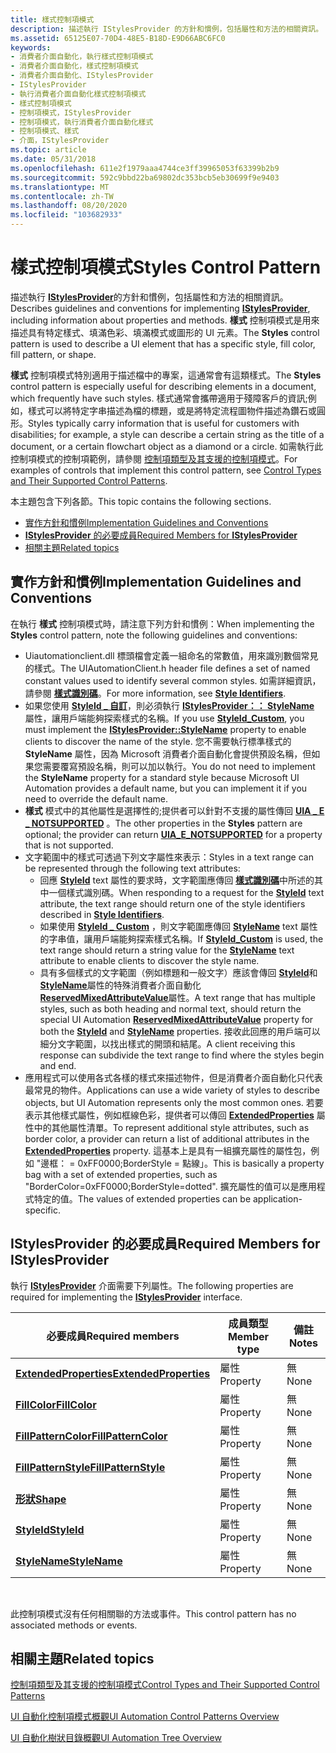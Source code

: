 ```yaml
---
title: 樣式控制項模式
description: 描述執行 IStylesProvider 的方針和慣例，包括屬性和方法的相關資訊。 樣式控制項模式是用來描述具有特定樣式、填滿色彩、填滿模式或圖形的 UI 元素。
ms.assetid: 65125E07-70D4-48E5-B18D-E9D66ABC6FC0
keywords:
- 消費者介面自動化，執行樣式控制項模式
- 消費者介面自動化，樣式控制項模式
- 消費者介面自動化、IStylesProvider
- IStylesProvider
- 執行消費者介面自動化樣式控制項模式
- 樣式控制項模式
- 控制項模式，IStylesProvider
- 控制項模式，執行消費者介面自動化樣式
- 控制項模式、樣式
- 介面，IStylesProvider
ms.topic: article
ms.date: 05/31/2018
ms.openlocfilehash: 611e2f1979aaa4744ce3ff39965053f63399b2b9
ms.sourcegitcommit: 592c9bbd22ba69802dc353bcb5eb30699f9e9403
ms.translationtype: MT
ms.contentlocale: zh-TW
ms.lasthandoff: 08/20/2020
ms.locfileid: "103682933"
---
```

# <a name="styles-control-pattern"></a><span data-ttu-id="14a63-114">樣式控制項模式</span><span class="sxs-lookup"><span data-stu-id="14a63-114">Styles Control Pattern</span></span>

<span data-ttu-id="14a63-115">描述執行 [**IStylesProvider**](/windows/desktop/api/UIAutomationCore/nn-uiautomationcore-istylesprovider)的方針和慣例，包括屬性和方法的相關資訊。</span><span class="sxs-lookup"><span data-stu-id="14a63-115">Describes guidelines and conventions for implementing [**IStylesProvider**](/windows/desktop/api/UIAutomationCore/nn-uiautomationcore-istylesprovider), including information about properties and methods.</span></span> <span data-ttu-id="14a63-116">**樣式** 控制項模式是用來描述具有特定樣式、填滿色彩、填滿模式或圖形的 UI 元素。</span><span class="sxs-lookup"><span data-stu-id="14a63-116">The **Styles** control pattern is used to describe a UI element that has a specific style, fill color, fill pattern, or shape.</span></span>

<span data-ttu-id="14a63-117">**樣式** 控制項模式特別適用于描述檔中的專案，這通常會有這類樣式。</span><span class="sxs-lookup"><span data-stu-id="14a63-117">The **Styles** control pattern is especially useful for describing elements in a document, which frequently have such styles.</span></span> <span data-ttu-id="14a63-118">樣式通常會攜帶適用于殘障客戶的資訊;例如，樣式可以將特定字串描述為檔的標題，或是將特定流程圖物件描述為鑽石或圓形。</span><span class="sxs-lookup"><span data-stu-id="14a63-118">Styles typically carry information that is useful for customers with disabilities; for example, a style can describe a certain string as the title of a document, or a certain flowchart object as a diamond or a circle.</span></span> <span data-ttu-id="14a63-119">如需執行此控制項模式的控制項範例，請參閱 [控制項類型及其支援的控制項模式](uiauto-controlpatternmapping.md)。</span><span class="sxs-lookup"><span data-stu-id="14a63-119">For examples of controls that implement this control pattern, see [Control Types and Their Supported Control Patterns](uiauto-controlpatternmapping.md).</span></span>

<span data-ttu-id="14a63-120">本主題包含下列各節。</span><span class="sxs-lookup"><span data-stu-id="14a63-120">This topic contains the following sections.</span></span>

-   [<span data-ttu-id="14a63-121">實作方針和慣例</span><span class="sxs-lookup"><span data-stu-id="14a63-121">Implementation Guidelines and Conventions</span></span>](#implementation-guidelines-and-conventions)
-   [<span data-ttu-id="14a63-122">**IStylesProvider** 的必要成員</span><span class="sxs-lookup"><span data-stu-id="14a63-122">Required Members for **IStylesProvider**</span></span>](#required-members-for-istylesprovider)
-   [<span data-ttu-id="14a63-123">相關主題</span><span class="sxs-lookup"><span data-stu-id="14a63-123">Related topics</span></span>](#related-topics)

## <a name="implementation-guidelines-and-conventions"></a><span data-ttu-id="14a63-124">實作方針和慣例</span><span class="sxs-lookup"><span data-stu-id="14a63-124">Implementation Guidelines and Conventions</span></span>

<span data-ttu-id="14a63-125">在執行 **樣式** 控制項模式時，請注意下列方針和慣例：</span><span class="sxs-lookup"><span data-stu-id="14a63-125">When implementing the **Styles** control pattern, note the following guidelines and conventions:</span></span>

-   <span data-ttu-id="14a63-126">Uiautomationclient.dll 標頭檔會定義一組命名的常數值，用來識別數個常見的樣式。</span><span class="sxs-lookup"><span data-stu-id="14a63-126">The UIAutomationClient.h header file defines a set of named constant values used to identify several common styles.</span></span> <span data-ttu-id="14a63-127">如需詳細資訊，請參閱 [**樣式識別碼**](uiauto-style-identifiers.md)。</span><span class="sxs-lookup"><span data-stu-id="14a63-127">For more information, see [**Style Identifiers**](uiauto-style-identifiers.md).</span></span>
-   <span data-ttu-id="14a63-128">如果您使用 [**StyleId \_ 自訂**](uiauto-style-identifiers.md)，則必須執行 [**IStylesProvider：： StyleName**](/windows/desktop/api/UIAutomationCore/nf-uiautomationcore-istylesprovider-get_stylename) 屬性，讓用戶端能夠探索樣式的名稱。</span><span class="sxs-lookup"><span data-stu-id="14a63-128">If you use [**StyleId\_Custom**](uiauto-style-identifiers.md), you must implement the [**IStylesProvider::StyleName**](/windows/desktop/api/UIAutomationCore/nf-uiautomationcore-istylesprovider-get_stylename) property to enable clients to discover the name of the style.</span></span> <span data-ttu-id="14a63-129">您不需要執行標準樣式的 **StyleName** 屬性，因為 Microsoft 消費者介面自動化會提供預設名稱，但如果您需要覆寫預設名稱，則可以加以執行。</span><span class="sxs-lookup"><span data-stu-id="14a63-129">You do not need to implement the **StyleName** property for a standard style because Microsoft UI Automation provides a default name, but you can implement it if you need to override the default name.</span></span>
-   <span data-ttu-id="14a63-130">**樣式** 模式中的其他屬性是選擇性的;提供者可以針對不支援的屬性傳回 [**UIA \_ E \_ NOTSUPPORTED**](uiauto-error-codes.md) 。</span><span class="sxs-lookup"><span data-stu-id="14a63-130">The other properties in the **Styles** pattern are optional; the provider can return [**UIA\_E\_NOTSUPPORTED**](uiauto-error-codes.md) for a property that is not supported.</span></span>
-   <span data-ttu-id="14a63-131">文字範圍中的樣式可透過下列文字屬性來表示：</span><span class="sxs-lookup"><span data-stu-id="14a63-131">Styles in a text range can be represented through the following text attributes:</span></span>
    -   <span data-ttu-id="14a63-132">回應 [**StyleId**](uiauto-textattribute-ids.md) text 屬性的要求時，文字範圍應傳回 [**樣式識別碼**](uiauto-style-identifiers.md)中所述的其中一個樣式識別碼。</span><span class="sxs-lookup"><span data-stu-id="14a63-132">When responding to a request for the [**StyleId**](uiauto-textattribute-ids.md) text attribute, the text range should return one of the style identifiers described in [**Style Identifiers**](uiauto-style-identifiers.md).</span></span>
    -   <span data-ttu-id="14a63-133">如果使用 [**StyleId \_ Custom**](uiauto-style-identifiers.md) ，則文字範圍應傳回 [**StyleName**](/windows/desktop/api/UIAutomationCore/nf-uiautomationcore-istylesprovider-get_stylename) text 屬性的字串值，讓用戶端能夠探索樣式名稱。</span><span class="sxs-lookup"><span data-stu-id="14a63-133">If [**StyleId\_Custom**](uiauto-style-identifiers.md) is used, the text range should return a string value for the [**StyleName**](/windows/desktop/api/UIAutomationCore/nf-uiautomationcore-istylesprovider-get_stylename) text attribute to enable clients to discover the style name.</span></span>
    -   <span data-ttu-id="14a63-134">具有多個樣式的文字範圍（例如標題和一般文字）應該會傳回 [**StyleId**](/windows/desktop/api/UIAutomationCore/nf-uiautomationcore-istylesprovider-get_styleid)和 [**StyleName**](/windows/desktop/api/UIAutomationCore/nf-uiautomationcore-istylesprovider-get_stylename)屬性的特殊消費者介面自動化 [**ReservedMixedAttributeValue**](/windows/desktop/api/UIAutomationCoreApi/nf-uiautomationcoreapi-uiagetreservedmixedattributevalue)屬性。</span><span class="sxs-lookup"><span data-stu-id="14a63-134">A text range that has multiple styles, such as both heading and normal text, should return the special UI Automation [**ReservedMixedAttributeValue**](/windows/desktop/api/UIAutomationCoreApi/nf-uiautomationcoreapi-uiagetreservedmixedattributevalue) property for both the [**StyleId**](/windows/desktop/api/UIAutomationCore/nf-uiautomationcore-istylesprovider-get_styleid) and [**StyleName**](/windows/desktop/api/UIAutomationCore/nf-uiautomationcore-istylesprovider-get_stylename) properties.</span></span> <span data-ttu-id="14a63-135">接收此回應的用戶端可以細分文字範圍，以找出樣式的開頭和結尾。</span><span class="sxs-lookup"><span data-stu-id="14a63-135">A client receiving this response can subdivide the text range to find where the styles begin and end.</span></span>
-   <span data-ttu-id="14a63-136">應用程式可以使用各式各樣的樣式來描述物件，但是消費者介面自動化只代表最常見的物件。</span><span class="sxs-lookup"><span data-stu-id="14a63-136">Applications can use a wide variety of styles to describe objects, but UI Automation represents only the most common ones.</span></span> <span data-ttu-id="14a63-137">若要表示其他樣式屬性，例如框線色彩，提供者可以傳回 [**ExtendedProperties**](/windows/desktop/api/uiautomationcore/nf-uiautomationcore-istylesprovider-get_extendedproperties) 屬性中的其他屬性清單。</span><span class="sxs-lookup"><span data-stu-id="14a63-137">To represent additional style attributes, such as border color, a provider can return a list of additional attributes in the [**ExtendedProperties**](/windows/desktop/api/uiautomationcore/nf-uiautomationcore-istylesprovider-get_extendedproperties) property.</span></span> <span data-ttu-id="14a63-138">這基本上是具有一組擴充屬性的屬性包，例如 "邊框： = 0xFF0000;BorderStyle = 點線」。</span><span class="sxs-lookup"><span data-stu-id="14a63-138">This is basically a property bag with a set of extended properties, such as "BorderColor=0xFF0000;BorderStyle=dotted".</span></span> <span data-ttu-id="14a63-139">擴充屬性的值可以是應用程式特定的值。</span><span class="sxs-lookup"><span data-stu-id="14a63-139">The values of extended properties can be application-specific.</span></span>

## <a name="required-members-for-istylesprovider"></a><span data-ttu-id="14a63-140">**IStylesProvider** 的必要成員</span><span class="sxs-lookup"><span data-stu-id="14a63-140">Required Members for **IStylesProvider**</span></span>

<span data-ttu-id="14a63-141">執行 [**IStylesProvider**](/windows/desktop/api/UIAutomationCore/nn-uiautomationcore-istylesprovider) 介面需要下列屬性。</span><span class="sxs-lookup"><span data-stu-id="14a63-141">The following properties are required for implementing the [**IStylesProvider**](/windows/desktop/api/UIAutomationCore/nn-uiautomationcore-istylesprovider) interface.</span></span>



| <span data-ttu-id="14a63-142">必要成員</span><span class="sxs-lookup"><span data-stu-id="14a63-142">Required members</span></span>                                                            | <span data-ttu-id="14a63-143">成員類型</span><span class="sxs-lookup"><span data-stu-id="14a63-143">Member type</span></span> | <span data-ttu-id="14a63-144">備註</span><span class="sxs-lookup"><span data-stu-id="14a63-144">Notes</span></span> |
|-----------------------------------------------------------------------------|-------------|-------|
| [<span data-ttu-id="14a63-145">**ExtendedProperties**</span><span class="sxs-lookup"><span data-stu-id="14a63-145">**ExtendedProperties**</span></span>](/windows/desktop/api/uiautomationcore/nf-uiautomationcore-istylesprovider-get_extendedproperties) | <span data-ttu-id="14a63-146">屬性</span><span class="sxs-lookup"><span data-stu-id="14a63-146">Property</span></span>    | <span data-ttu-id="14a63-147">無</span><span class="sxs-lookup"><span data-stu-id="14a63-147">None</span></span>  |
| [<span data-ttu-id="14a63-148">**FillColor**</span><span class="sxs-lookup"><span data-stu-id="14a63-148">**FillColor**</span></span>](/windows/desktop/api/UIAutomationCore/nf-uiautomationcore-istylesprovider-get_fillcolor)                       | <span data-ttu-id="14a63-149">屬性</span><span class="sxs-lookup"><span data-stu-id="14a63-149">Property</span></span>    | <span data-ttu-id="14a63-150">無</span><span class="sxs-lookup"><span data-stu-id="14a63-150">None</span></span>  |
| [<span data-ttu-id="14a63-151">**FillPatternColor**</span><span class="sxs-lookup"><span data-stu-id="14a63-151">**FillPatternColor**</span></span>](/windows/desktop/api/UIAutomationCore/nf-uiautomationcore-istylesprovider-get_fillpatterncolor)         | <span data-ttu-id="14a63-152">屬性</span><span class="sxs-lookup"><span data-stu-id="14a63-152">Property</span></span>    | <span data-ttu-id="14a63-153">無</span><span class="sxs-lookup"><span data-stu-id="14a63-153">None</span></span>  |
| [<span data-ttu-id="14a63-154">**FillPatternStyle**</span><span class="sxs-lookup"><span data-stu-id="14a63-154">**FillPatternStyle**</span></span>](/windows/desktop/api/UIAutomationCore/nf-uiautomationcore-istylesprovider-get_fillpatternstyle)         | <span data-ttu-id="14a63-155">屬性</span><span class="sxs-lookup"><span data-stu-id="14a63-155">Property</span></span>    | <span data-ttu-id="14a63-156">無</span><span class="sxs-lookup"><span data-stu-id="14a63-156">None</span></span>  |
| [<span data-ttu-id="14a63-157">**形狀**</span><span class="sxs-lookup"><span data-stu-id="14a63-157">**Shape**</span></span>](/windows/desktop/api/UIAutomationCore/nf-uiautomationcore-istylesprovider-get_shape)                               | <span data-ttu-id="14a63-158">屬性</span><span class="sxs-lookup"><span data-stu-id="14a63-158">Property</span></span>    | <span data-ttu-id="14a63-159">無</span><span class="sxs-lookup"><span data-stu-id="14a63-159">None</span></span>  |
| [<span data-ttu-id="14a63-160">**StyleId**</span><span class="sxs-lookup"><span data-stu-id="14a63-160">**StyleId**</span></span>](/windows/desktop/api/UIAutomationCore/nf-uiautomationcore-istylesprovider-get_styleid)                           | <span data-ttu-id="14a63-161">屬性</span><span class="sxs-lookup"><span data-stu-id="14a63-161">Property</span></span>    | <span data-ttu-id="14a63-162">無</span><span class="sxs-lookup"><span data-stu-id="14a63-162">None</span></span>  |
| [<span data-ttu-id="14a63-163">**StyleName**</span><span class="sxs-lookup"><span data-stu-id="14a63-163">**StyleName**</span></span>](/windows/desktop/api/UIAutomationCore/nf-uiautomationcore-istylesprovider-get_stylename)                       | <span data-ttu-id="14a63-164">屬性</span><span class="sxs-lookup"><span data-stu-id="14a63-164">Property</span></span>    | <span data-ttu-id="14a63-165">無</span><span class="sxs-lookup"><span data-stu-id="14a63-165">None</span></span>  |



 

<span data-ttu-id="14a63-166">此控制項模式沒有任何相關聯的方法或事件。</span><span class="sxs-lookup"><span data-stu-id="14a63-166">This control pattern has no associated methods or events.</span></span>

## <a name="related-topics"></a><span data-ttu-id="14a63-167">相關主題</span><span class="sxs-lookup"><span data-stu-id="14a63-167">Related topics</span></span>

<dl> <dt>

[<span data-ttu-id="14a63-168">控制項類型及其支援的控制項模式</span><span class="sxs-lookup"><span data-stu-id="14a63-168">Control Types and Their Supported Control Patterns</span></span>](uiauto-controlpatternmapping.md)
</dt> <dt>

[<span data-ttu-id="14a63-169">UI 自動化控制項模式概觀</span><span class="sxs-lookup"><span data-stu-id="14a63-169">UI Automation Control Patterns Overview</span></span>](uiauto-controlpatternsoverview.md)
</dt> <dt>

[<span data-ttu-id="14a63-170">UI 自動化樹狀目錄概觀</span><span class="sxs-lookup"><span data-stu-id="14a63-170">UI Automation Tree Overview</span></span>](uiauto-treeoverview.md)
</dt> </dl>

 

 